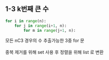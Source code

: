 ## 1-3 k번째 큰 수 
```python
for i in range(n): 
	for j in range(i+1, n): 
		for m in range(j+1, n):   
```
모든 nC3 경우의 수 추출가능한 3중 for 문  
<br>
중복 제거를 위해 set 사용 후
정렬을 위해 list 로 변환
<br>

## 
